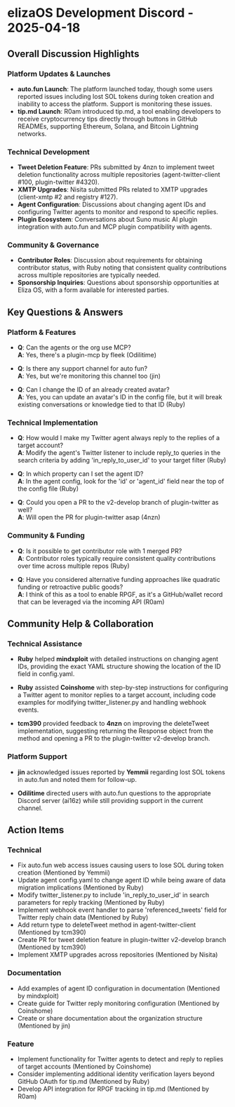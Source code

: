 # elizaOS Development Discord - 2025-04-18

## Overall Discussion Highlights

### Platform Updates & Launches
- **auto.fun Launch**: The platform launched today, though some users reported issues including lost SOL tokens during token creation and inability to access the platform. Support is monitoring these issues.
- **tip.md Launch**: R0am introduced tip.md, a tool enabling developers to receive cryptocurrency tips directly through buttons in GitHub READMEs, supporting Ethereum, Solana, and Bitcoin Lightning networks.

### Technical Development
- **Tweet Deletion Feature**: PRs submitted by 4nzn to implement tweet deletion functionality across multiple repositories (agent-twitter-client #100, plugin-twitter #4320).
- **XMTP Upgrades**: Nisita submitted PRs related to XMTP upgrades (client-xmtp #2 and registry #127).
- **Agent Configuration**: Discussions about changing agent IDs and configuring Twitter agents to monitor and respond to specific replies.
- **Plugin Ecosystem**: Conversations about Suno music AI plugin integration with auto.fun and MCP plugin compatibility with agents.

### Community & Governance
- **Contributor Roles**: Discussion about requirements for obtaining contributor status, with Ruby noting that consistent quality contributions across multiple repositories are typically needed.
- **Sponsorship Inquiries**: Questions about sponsorship opportunities at Eliza OS, with a form available for interested parties.

## Key Questions & Answers

### Platform & Features
- **Q**: Can the agents or the org use MCP?  
  **A**: Yes, there's a plugin-mcp by fleek (Odilitime)

- **Q**: Is there any support channel for auto fun?  
  **A**: Yes, but we're monitoring this channel too (jin)

- **Q**: Can I change the ID of an already created avatar?  
  **A**: Yes, you can update an avatar's ID in the config file, but it will break existing conversations or knowledge tied to that ID (Ruby)

### Technical Implementation
- **Q**: How would I make my Twitter agent always reply to the replies of a target account?  
  **A**: Modify the agent's Twitter listener to include reply_to queries in the search criteria by adding 'in_reply_to_user_id' to your target filter (Ruby)

- **Q**: In which property can I set the agent ID?  
  **A**: In the agent config, look for the 'id' or 'agent_id' field near the top of the config file (Ruby)

- **Q**: Could you open a PR to the v2-develop branch of plugin-twitter as well?  
  **A**: Will open the PR for plugin-twitter asap (4nzn)

### Community & Funding
- **Q**: Is it possible to get contributor role with 1 merged PR?  
  **A**: Contributor roles typically require consistent quality contributions over time across multiple repos (Ruby)

- **Q**: Have you considered alternative funding approaches like quadratic funding or retroactive public goods?  
  **A**: I think of this as a tool to enable RPGF, as it's a GitHub/wallet record that can be leveraged via the incoming API (R0am)

## Community Help & Collaboration

### Technical Assistance
- **Ruby** helped **mindxploit** with detailed instructions on changing agent IDs, providing the exact YAML structure showing the location of the ID field in config.yaml.

- **Ruby** assisted **Coinshome** with step-by-step instructions for configuring a Twitter agent to monitor replies to a target account, including code examples for modifying twitter_listener.py and handling webhook events.

- **tcm390** provided feedback to **4nzn** on improving the deleteTweet implementation, suggesting returning the Response object from the method and opening a PR to the plugin-twitter v2-develop branch.

### Platform Support
- **jin** acknowledged issues reported by **Yemmii** regarding lost SOL tokens in auto.fun and noted them for follow-up.

- **Odilitime** directed users with auto.fun questions to the appropriate Discord server (ai16z) while still providing support in the current channel.

## Action Items

### Technical
- Fix auto.fun web access issues causing users to lose SOL during token creation (Mentioned by Yemmii)
- Update agent config.yaml to change agent ID while being aware of data migration implications (Mentioned by Ruby)
- Modify twitter_listener.py to include 'in_reply_to_user_id' in search parameters for reply tracking (Mentioned by Ruby)
- Implement webhook event handler to parse 'referenced_tweets' field for Twitter reply chain data (Mentioned by Ruby)
- Add return type to deleteTweet method in agent-twitter-client (Mentioned by tcm390)
- Create PR for tweet deletion feature in plugin-twitter v2-develop branch (Mentioned by tcm390)
- Implement XMTP upgrades across repositories (Mentioned by Nisita)

### Documentation
- Add examples of agent ID configuration in documentation (Mentioned by mindxploit)
- Create guide for Twitter reply monitoring configuration (Mentioned by Coinshome)
- Create or share documentation about the organization structure (Mentioned by jin)

### Feature
- Implement functionality for Twitter agents to detect and reply to replies of target accounts (Mentioned by Coinshome)
- Consider implementing additional identity verification layers beyond GitHub OAuth for tip.md (Mentioned by Ruby)
- Develop API integration for RPGF tracking in tip.md (Mentioned by R0am)